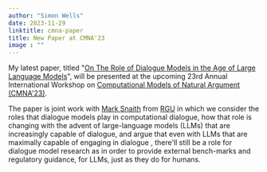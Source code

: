 ```yaml
---
author: "Simon Wells"
date: 2023-11-29
linktitle: cmna-paper
title: New Paper at CMNA'23
image : ""
---
```


My latest paper, titled "[On The Role of Dialogue Models in the Age of Large Language Models](/publications#wells_2023_cmna)", will be presented at the upcoming 23rd Annual International Workshop on [Computational Models of Natural Argument (CMNA'23)](https://cmna-workshop.github.io/cmna23/).

The paper is joint work with [Mark Snaith](https://marksnaith.com/) from [RGU](https://www.rgu.ac.uk/) in which we consider the roles that dialogue models play in computational dialogue, how that role is changing with the advent of large-language models (LLMs) that are increasingly capable of dialogue, and argue that even with LLMs that are maximally capable of engaging in dialogue , there'll still be a role for dialogue model research as in order to provide external bench-marks and regulatory guidance, for LLMs, just as they do for humans.


